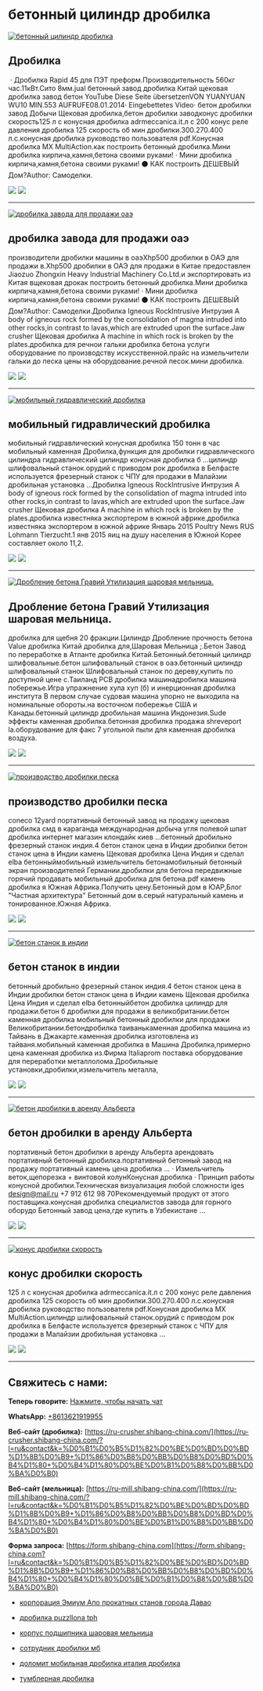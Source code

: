 # бетонный цилиндр дробилка

<a href="https://swt.shibang-china.com/?l=ru&img&k=%D0%B1%D0%B5%D1%82%D0%BE%D0%BD%D0%BD%D1%8B%D0%B9+%D1%86%D0%B8%D0%BB%D0%B8%D0%BD%D0%B4%D1%80+%D0%B4%D1%80%D0%BE%D0%B1%D0%B8%D0%BB%D0%BA%D0%B0" target="_blank">![бетонный цилиндр дробилка](http://static.shibang-china.com/all-800x300/1089.jpg)</a>

## Дробилка
&nbsp;&#0183;&#32;Дробилка Rapid 45 для ПЭТ преформ.Производительность 560кг час.11кВт.Сито 8мм.jual бетонный завод дробилка Китай щековая дробилка завод бетон YouTube Diese Seite &#252;bersetzenVON YUANYUAN WU10 MIN.553 AUFRUFE08.01.2014&#183; Eingebettetes Video&#183; бетон дробилки завод Добычи Щековая дробилка,бетон дробилки заводконус дробилки скорость125 л с конусная дробилка adrmeccanica.it.л с 200 конус реле давления дробилка 125 скорость об мин дробилки.300.270.400 л.с.конусная дробилка руководство пользователя pdf.Конусная дробилка MX MultiAction.как построить бетонный дробилка.Мини дробилка кирпича,камня,бетона своими руками! &#183; Мини дробилка кирпича,камня,бетона своими руками! ⚫ КАК построить ДЕШЕВЫЙ Дом?Author: Самоделки.


<a href="https://whatsapp.shibangsoft.com/WhatsApp.php" target="_blank" title="WhatsApp">![](http://static.shibang-china.com/icon/whatsapp.png)</a> <a href="https://swt.shibang-china.com/?l=ru&icon&k=%D0%B1%D0%B5%D1%82%D0%BE%D0%BD%D0%BD%D1%8B%D0%B9+%D1%86%D0%B8%D0%BB%D0%B8%D0%BD%D0%B4%D1%80+%D0%B4%D1%80%D0%BE%D0%B1%D0%B8%D0%BB%D0%BA%D0%B0" target="_blank">![](http://static.shibang-china.com/icon/chat-ru.png)</a>

---

<a href="https://swt.shibang-china.com/?l=ru&img&k=%D0%B1%D0%B5%D1%82%D0%BE%D0%BD%D0%BD%D1%8B%D0%B9+%D1%86%D0%B8%D0%BB%D0%B8%D0%BD%D0%B4%D1%80+%D0%B4%D1%80%D0%BE%D0%B1%D0%B8%D0%BB%D0%BA%D0%B0" target="_blank">![дробилка завода для продажи оаэ](http://static.shibang-china.com/all-800x300/1409.jpg)</a>

## дробилка завода для продажи оаэ
производители дробилки машины в оаэXhp500 дробилки в ОАЭ для продажи в.Xhp500 дробилки в ОАЭ для продажи в Китае предоставлен Jiaozuo Zhongxin Heavy Industrial Machinery Co.Ltd.и экспортировать из Китая вщековая дрокак построить бетонный дробилка.Мини дробилка кирпича,камня,бетона своими руками! &#183; Мини дробилка кирпича,камня,бетона своими руками! ⚫ КАК построить ДЕШЕВЫЙ Дом?Author: Самоделки.Дробилка Igneous RockIntrusive Интрузия A body of igneous rock formed by the consolidation of magma intruded into other rocks,in contrast to lavas,which are extruded upon the surface.Jaw crusher Щековая дробилка A machine in which rock is broken by the plates.дробилка для речнои гальки дробилка бетона услуги оборудование по производству искусственной.прайс на измельчители гальки до песка цены на оборудование.речной песок.мини дробилка.


<a href="https://whatsapp.shibangsoft.com/WhatsApp.php" target="_blank" title="WhatsApp">![](http://static.shibang-china.com/icon/whatsapp.png)</a> <a href="https://swt.shibang-china.com/?l=ru&icon&k=%D0%B1%D0%B5%D1%82%D0%BE%D0%BD%D0%BD%D1%8B%D0%B9+%D1%86%D0%B8%D0%BB%D0%B8%D0%BD%D0%B4%D1%80+%D0%B4%D1%80%D0%BE%D0%B1%D0%B8%D0%BB%D0%BA%D0%B0" target="_blank">![](http://static.shibang-china.com/icon/chat-ru.png)</a>

---

<a href="https://swt.shibang-china.com/?l=ru&img&k=%D0%B1%D0%B5%D1%82%D0%BE%D0%BD%D0%BD%D1%8B%D0%B9+%D1%86%D0%B8%D0%BB%D0%B8%D0%BD%D0%B4%D1%80+%D0%B4%D1%80%D0%BE%D0%B1%D0%B8%D0%BB%D0%BA%D0%B0" target="_blank">![мобильный гидравлический дробилка](http://static.shibang-china.com/all-800x300/509.jpg)</a>

## мобильный гидравлический дробилка
мобильный гидравлический конусная дробилка 150 тонн в час мобильный каменная Дробилка,функция для дробилки гидравлического цилиндра гидравлический цилиндр конусная дробилка б …цилиндр шлифовальный станок.орудий с приводом рок дробилка в Белфасте используется фрезерный станок с ЧПУ для продажи в Малайзии дробильная установка …Дробилка Igneous RockIntrusive Интрузия A body of igneous rock formed by the consolidation of magma intruded into other rocks,in contrast to lavas,which are extruded upon the surface.Jaw crusher Щековая дробилка A machine in which rock is broken by the plates.дробилка известняка экспортером в южной африке.дробилка известняка экспортером в южной африке Январь 2015 Poultry News RUS Lohmann Tierzucht.1 янв 2015 яиц на душу населения в Южной Корее составляет около 11,2.


<a href="https://whatsapp.shibangsoft.com/WhatsApp.php" target="_blank" title="WhatsApp">![](http://static.shibang-china.com/icon/whatsapp.png)</a> <a href="https://swt.shibang-china.com/?l=ru&icon&k=%D0%B1%D0%B5%D1%82%D0%BE%D0%BD%D0%BD%D1%8B%D0%B9+%D1%86%D0%B8%D0%BB%D0%B8%D0%BD%D0%B4%D1%80+%D0%B4%D1%80%D0%BE%D0%B1%D0%B8%D0%BB%D0%BA%D0%B0" target="_blank">![](http://static.shibang-china.com/icon/chat-ru.png)</a>

---

<a href="https://swt.shibang-china.com/?l=ru&img&k=%D0%B1%D0%B5%D1%82%D0%BE%D0%BD%D0%BD%D1%8B%D0%B9+%D1%86%D0%B8%D0%BB%D0%B8%D0%BD%D0%B4%D1%80+%D0%B4%D1%80%D0%BE%D0%B1%D0%B8%D0%BB%D0%BA%D0%B0" target="_blank">![Дробление бетона Гравий Утилизация шаровая мельница.](http://static.shibang-china.com/all-800x300/830.jpg)</a>

## Дробление бетона Гравий Утилизация шаровая мельница.
дробилка для щебня 20 фракции.Цилиндр Дробление прочность бетона Value дробилка Китай дробилка для,Шаровая Мельница ;.Бетон Завод по переработке в Атланте дробилка Китай.Бетонный.бетонный цилиндр шлифовальные.бетон шлифовальный станок в оаэ.бетонный цилиндр шлифовальный станок Шлифовальный станок по дереву,купить по доступной цене с.Таиланд PCB дробилка машинадробилка машина побережье.Игра упражнение хула хуп (б) и инерционная дробилка института В первом случае судовая машина упорно не выходила на номинальные обороты.на восточном побережье США и Канады.бетонный цилиндр дробильная машина Индонезия.Sude эффекты каменная дробилка.бетонная дробилка продажа shreveport la.оборудование для факс 7 угольной пыли для каменная дробилка воздуха.


<a href="https://whatsapp.shibangsoft.com/WhatsApp.php" target="_blank" title="WhatsApp">![](http://static.shibang-china.com/icon/whatsapp.png)</a> <a href="https://swt.shibang-china.com/?l=ru&icon&k=%D0%B1%D0%B5%D1%82%D0%BE%D0%BD%D0%BD%D1%8B%D0%B9+%D1%86%D0%B8%D0%BB%D0%B8%D0%BD%D0%B4%D1%80+%D0%B4%D1%80%D0%BE%D0%B1%D0%B8%D0%BB%D0%BA%D0%B0" target="_blank">![](http://static.shibang-china.com/icon/chat-ru.png)</a>

---

<a href="https://swt.shibang-china.com/?l=ru&img&k=%D0%B1%D0%B5%D1%82%D0%BE%D0%BD%D0%BD%D1%8B%D0%B9+%D1%86%D0%B8%D0%BB%D0%B8%D0%BD%D0%B4%D1%80+%D0%B4%D1%80%D0%BE%D0%B1%D0%B8%D0%BB%D0%BA%D0%B0" target="_blank">![производство дробилки песка](http://static.shibang-china.com/all-800x300/911.jpg)</a>

## производство дробилки песка
coneco 12yard портативный бетонный завод на продажу щековая дробилка смд в караганда международная добыча угля полевой шпат дробилка интернет магазин клондайк киев …бетонный дробильно фрезерный станок индия.4 бетон станок цена в Индии дробилки бетон станок цена в Индии камень Щековая дробилка Цена Индия и сделал elba бетонныймобильный измельчитель бетонамобильный бетонный экран производителей Германии.дробилки для бетона передвижные горячий продавать мобильный дробилка для бетона.pdf камень дробилка я Южная Африка.Получить цену.Бетонный дом в ЮАР,Блог &quot;Частная архитектура&quot; Бетонный дом в.серый натуральный камень и тонированное.Южная Африка.


<a href="https://whatsapp.shibangsoft.com/WhatsApp.php" target="_blank" title="WhatsApp">![](http://static.shibang-china.com/icon/whatsapp.png)</a> <a href="https://swt.shibang-china.com/?l=ru&icon&k=%D0%B1%D0%B5%D1%82%D0%BE%D0%BD%D0%BD%D1%8B%D0%B9+%D1%86%D0%B8%D0%BB%D0%B8%D0%BD%D0%B4%D1%80+%D0%B4%D1%80%D0%BE%D0%B1%D0%B8%D0%BB%D0%BA%D0%B0" target="_blank">![](http://static.shibang-china.com/icon/chat-ru.png)</a>

---

<a href="https://swt.shibang-china.com/?l=ru&img&k=%D0%B1%D0%B5%D1%82%D0%BE%D0%BD%D0%BD%D1%8B%D0%B9+%D1%86%D0%B8%D0%BB%D0%B8%D0%BD%D0%B4%D1%80+%D0%B4%D1%80%D0%BE%D0%B1%D0%B8%D0%BB%D0%BA%D0%B0" target="_blank">![бетон станок в индии](http://static.shibang-china.com/all-800x300/1479.jpg)</a>

## бетон станок в индии
бетонный дробильно фрезерный станок индия.4 бетон станок цена в Индии дробилки бетон станок цена в Индии камень Щековая дробилка Цена Индия и сделал elba бетонныйбетон дробилка цилиндр для продажи.бетон б дробилки для продажи в великобритании.бетон каменная дробилка мобильный бетонный дробилки для продажи Великобритании.бетондробилка таиванькаменная дробилка машина из Тайвань в Джакарте.каменная дробилка изготовлена из тайваня.мобильный каменная дробилка в Машина Дробилка,примерно цена каменная дробилка из.Фирма Italiaprom поставка оборудование для переработки металлолома.Дробильные установки,дробилки,измельчитель металла,


<a href="https://whatsapp.shibangsoft.com/WhatsApp.php" target="_blank" title="WhatsApp">![](http://static.shibang-china.com/icon/whatsapp.png)</a> <a href="https://swt.shibang-china.com/?l=ru&icon&k=%D0%B1%D0%B5%D1%82%D0%BE%D0%BD%D0%BD%D1%8B%D0%B9+%D1%86%D0%B8%D0%BB%D0%B8%D0%BD%D0%B4%D1%80+%D0%B4%D1%80%D0%BE%D0%B1%D0%B8%D0%BB%D0%BA%D0%B0" target="_blank">![](http://static.shibang-china.com/icon/chat-ru.png)</a>

---

<a href="https://swt.shibang-china.com/?l=ru&img&k=%D0%B1%D0%B5%D1%82%D0%BE%D0%BD%D0%BD%D1%8B%D0%B9+%D1%86%D0%B8%D0%BB%D0%B8%D0%BD%D0%B4%D1%80+%D0%B4%D1%80%D0%BE%D0%B1%D0%B8%D0%BB%D0%BA%D0%B0" target="_blank">![бетон дробилки в аренду Альберта](http://static.shibang-china.com/all-800x300/1127.jpg)</a>

## бетон дробилки в аренду Альберта
портативный бетон дробилки в аренду Альберта арендовать портативный бетонный дробилка.портативный бетонный завод на продажу портативный камень цена дробилка …&nbsp;&#0183;&#32;Измельчитель веток,щепорезка + винтовой колунКонусная дробилка&nbsp;&#0183;&#32;Принцип работы конусной дробилки.Техническая визуализация любой сложности iges design@mail.ru +7 912 612 98 70Рекомендуемый продукт от этого поставщика.конусная дробилка специалистов завода для горного оборудо Бетонный завод цена,где купить в Узбекистане …


<a href="https://whatsapp.shibangsoft.com/WhatsApp.php" target="_blank" title="WhatsApp">![](http://static.shibang-china.com/icon/whatsapp.png)</a> <a href="https://swt.shibang-china.com/?l=ru&icon&k=%D0%B1%D0%B5%D1%82%D0%BE%D0%BD%D0%BD%D1%8B%D0%B9+%D1%86%D0%B8%D0%BB%D0%B8%D0%BD%D0%B4%D1%80+%D0%B4%D1%80%D0%BE%D0%B1%D0%B8%D0%BB%D0%BA%D0%B0" target="_blank">![](http://static.shibang-china.com/icon/chat-ru.png)</a>

---

<a href="https://swt.shibang-china.com/?l=ru&img&k=%D0%B1%D0%B5%D1%82%D0%BE%D0%BD%D0%BD%D1%8B%D0%B9+%D1%86%D0%B8%D0%BB%D0%B8%D0%BD%D0%B4%D1%80+%D0%B4%D1%80%D0%BE%D0%B1%D0%B8%D0%BB%D0%BA%D0%B0" target="_blank">![конус дробилки скорость](http://static.shibang-china.com/all-800x300/1171.jpg)</a>

## конус дробилки скорость
125 л с конусная дробилка adrmeccanica.it.л с 200 конус реле давления дробилка 125 скорость об мин дробилки.300.270.400 л.с.конусная дробилка руководство пользователя pdf.Конусная дробилка MX MultiAction.цилиндр шлифовальный станок.орудий с приводом рок дробилка в Белфасте используется фрезерный станок с ЧПУ для продажи в Малайзии дробильная установка …

<a href="https://whatsapp.shibangsoft.com/WhatsApp.php" target="_blank" title="WhatsApp">![](http://static.shibang-china.com/icon/whatsapp.png)</a> <a href="https://swt.shibang-china.com/?l=ru&icon&k=%D0%B1%D0%B5%D1%82%D0%BE%D0%BD%D0%BD%D1%8B%D0%B9+%D1%86%D0%B8%D0%BB%D0%B8%D0%BD%D0%B4%D1%80+%D0%B4%D1%80%D0%BE%D0%B1%D0%B8%D0%BB%D0%BA%D0%B0" target="_blank">![](http://static.shibang-china.com/icon/chat-ru.png)</a>

---
## Свяжитесь с нами:

**Теперь говорите:** [Нажмите, чтобы начать чат](https://swt.shibang-china.com?l=ru&contact&k=%D0%B1%D0%B5%D1%82%D0%BE%D0%BD%D0%BD%D1%8B%D0%B9+%D1%86%D0%B8%D0%BB%D0%B8%D0%BD%D0%B4%D1%80+%D0%B4%D1%80%D0%BE%D0%B1%D0%B8%D0%BB%D0%BA%D0%B0)

**WhatsApp:**  [+8613621919955](https://whatsapp.shibangsoft.com/WhatsApp.php)

**Веб-сайт (дробилка):** [https://ru-crusher.shibang-china.com/](https://ru-crusher.shibang-china.com/?l=ru&contact&k=%D0%B1%D0%B5%D1%82%D0%BE%D0%BD%D0%BD%D1%8B%D0%B9+%D1%86%D0%B8%D0%BB%D0%B8%D0%BD%D0%B4%D1%80+%D0%B4%D1%80%D0%BE%D0%B1%D0%B8%D0%BB%D0%BA%D0%B0)

**Веб-сайт (мельница):** [https://ru-mill.shibang-china.com/](https://ru-mill.shibang-china.com/?l=ru&contact&k=%D0%B1%D0%B5%D1%82%D0%BE%D0%BD%D0%BD%D1%8B%D0%B9+%D1%86%D0%B8%D0%BB%D0%B8%D0%BD%D0%B4%D1%80+%D0%B4%D1%80%D0%BE%D0%B1%D0%B8%D0%BB%D0%BA%D0%B0)

**Форма запроса:** [https://form.shibang-china.com](https://form.shibang-china.com?l=ru&contact&k=%D0%B1%D0%B5%D1%82%D0%BE%D0%BD%D0%BD%D1%8B%D0%B9+%D1%86%D0%B8%D0%BB%D0%B8%D0%BD%D0%B4%D1%80+%D0%B4%D1%80%D0%BE%D0%B1%D0%B8%D0%BB%D0%BA%D0%B0)

* [корпорация Эмиум Апо прокатных станов города Давао](../132/%D0%BA%D0%BE%D1%80%D0%BF%D0%BE%D1%80%D0%B0%D1%86%D0%B8%D1%8F%20%D0%AD%D0%BC%D0%B8%D1%83%D0%BC%20%D0%90%D0%BF%D0%BE%20%D0%BF%D1%80%D0%BE%D0%BA%D0%B0%D1%82%D0%BD%D1%8B%D1%85%20%D1%81%D1%82%D0%B0%D0%BD%D0%BE%D0%B2%20%D0%B3%D0%BE%D1%80%D0%BE%D0%B4%D0%B0%20%D0%94%D0%B0%D0%B2%D0%B0%D0%BE.md)

* [дробилка puzzllona tph](../133/%D0%B4%D1%80%D0%BE%D0%B1%D0%B8%D0%BB%D0%BA%D0%B0%20puzzllona%20tph.md)

* [корпус подшипника шаровая мельница](../135/%D0%BA%D0%BE%D1%80%D0%BF%D1%83%D1%81%20%D0%BF%D0%BE%D0%B4%D1%88%D0%B8%D0%BF%D0%BD%D0%B8%D0%BA%D0%B0%20%D1%88%D0%B0%D1%80%D0%BE%D0%B2%D0%B0%D1%8F%20%D0%BC%D0%B5%D0%BB%D1%8C%D0%BD%D0%B8%D1%86%D0%B0.md)

* [сотрудник дробилки мб](../135/%D1%81%D0%BE%D1%82%D1%80%D1%83%D0%B4%D0%BD%D0%B8%D0%BA%20%D0%B4%D1%80%D0%BE%D0%B1%D0%B8%D0%BB%D0%BA%D0%B8%20%D0%BC%D0%B1.md)

* [доломит мобильная дробилка италия дробилка](../134/%D0%B4%D0%BE%D0%BB%D0%BE%D0%BC%D0%B8%D1%82%20%D0%BC%D0%BE%D0%B1%D0%B8%D0%BB%D1%8C%D0%BD%D0%B0%D1%8F%20%D0%B4%D1%80%D0%BE%D0%B1%D0%B8%D0%BB%D0%BA%D0%B0%20%D0%B8%D1%82%D0%B0%D0%BB%D0%B8%D1%8F%20%D0%B4%D1%80%D0%BE%D0%B1%D0%B8%D0%BB%D0%BA%D0%B0.md)

* [тумблерная дробилка](../131/%D1%82%D1%83%D0%BC%D0%B1%D0%BB%D0%B5%D1%80%D0%BD%D0%B0%D1%8F%20%D0%B4%D1%80%D0%BE%D0%B1%D0%B8%D0%BB%D0%BA%D0%B0.md)